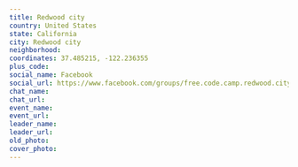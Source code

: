 ```yaml
---
title: Redwood city
country: United States
state: California
city: Redwood city
neighborhood: 
coordinates: 37.485215, -122.236355
plus_code:
social_name: Facebook
social_url: https://www.facebook.com/groups/free.code.camp.redwood.city
chat_name:
chat_url:
event_name:
event_url:
leader_name:
leader_url:
old_photo: 
cover_photo:
---
```

